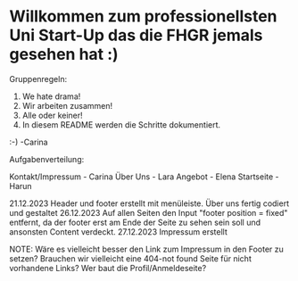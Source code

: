 # Willkommen zum professionellsten Uni Start-Up das die FHGR jemals gesehen hat :)
Gruppenregeln:
1. We hate drama! 
2. Wir arbeiten zusammen!
3. Alle oder keiner!
4. In diesem README werden die Schritte dokumentiert.

:-) -Carina

Aufgabenverteilung:

Kontakt/Impressum - Carina
Über Uns - Lara
Angebot - Elena
Startseite - Harun


21.12.2023 Header und footer erstellt mit menüleiste. Über uns fertig codiert und gestaltet
26.12.2023 Auf allen Seiten den Input "footer position = fixed" entfernt, da der footer erst am Ende der Seite zu sehen sein soll und ansonsten Content verdeckt.
27.12.2023 Impressum erstellt


NOTE:
Wäre es vielleicht besser den Link zum Impressum in den Footer zu setzen? 
Brauchen wir vielleicht eine 404-not found Seite für nicht vorhandene Links?
Wer baut die Profil/Anmeldeseite?
